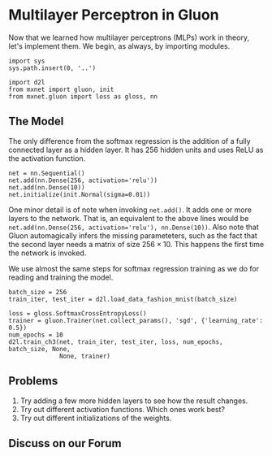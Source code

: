 # Multilayer Perceptron in Gluon

Now that we learned how multilayer perceptrons (MLPs) work in theory, let's implement them. We begin, as always, by importing modules.

```{.python .input}
import sys
sys.path.insert(0, '..')

import d2l
from mxnet import gluon, init
from mxnet.gluon import loss as gloss, nn
```

## The Model

The only difference from the softmax regression is the addition of a fully connected layer as a hidden layer.  It has 256 hidden units and uses ReLU as the activation function.

```{.python .input  n=5}
net = nn.Sequential()
net.add(nn.Dense(256, activation='relu'))
net.add(nn.Dense(10))
net.initialize(init.Normal(sigma=0.01))
```

One minor detail is of note when invoking `net.add()`. It adds one or more layers to the network. That is, an equivalent to the above lines would be `net.add(nn.Dense(256, activation='relu'), nn.Dense(10))`. Also note that Gluon automagically infers the missing parameteters, such as the fact that the second layer needs a matrix of size $256 \times 10$. This happens the first time the network is invoked.

We use almost the same steps for softmax regression training as we do for reading and training the model.

```{.python .input  n=6}
batch_size = 256
train_iter, test_iter = d2l.load_data_fashion_mnist(batch_size)

loss = gloss.SoftmaxCrossEntropyLoss()
trainer = gluon.Trainer(net.collect_params(), 'sgd', {'learning_rate': 0.5})
num_epochs = 10
d2l.train_ch3(net, train_iter, test_iter, loss, num_epochs, batch_size, None,
              None, trainer)
```

## Problems

1. Try adding a few more hidden layers to see how the result changes.
1. Try out different activation functions. Which ones work best?
1. Try out different initializations of the weights.

## Discuss on our Forum

<div id="discuss" topic_id="2340"></div>
